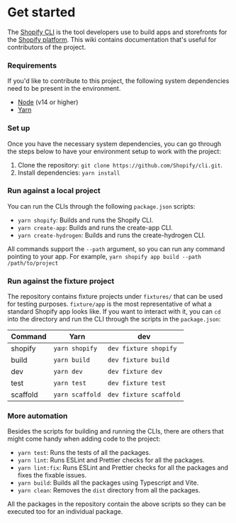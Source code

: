 # Get started

The [Shopify CLI](https://github.com/shopify/cli) is the tool developers use to build apps and storefronts for the [Shopify platform](https://shopify.dev).
This wiki contains documentation that's useful for contributors of the project.

### Requirements

If you'd like to contribute to this project, the following system dependencies need to be present in the environment.

- [Node](https://nodejs.org/en/) (v14 or higher)
- [Yarn](https://yarnpkg.com/)

### Set up

Once you have the necessary system dependencies,
you can go through the steps below to have your environment setup to work with the project:

1. Clone the repository: `git clone https://github.com/Shopify/cli.git`.
2. Install dependencies: `yarn install`

### Run against a local project

You can run the CLIs through the following `package.json` scripts:

- `yarn shopify`: Builds and runs the Shopify CLI.
- `yarn create-app`: Builds and runs the create-app CLI.
- `yarn create-hydrogen`: Builds and runs the create-hydrogen CLI.

All commands support the `--path` argument, so you can run any command pointing to your app. For example, `yarn shopify app build --path /path/to/project`

### Run against the fixture project

The repository contains fixture projects under `fixtures/` that can be used for testing purposes.
`fixture/app` is the most representative of what a standard Shopify app looks like.
If you want to interact with it, you can `cd` into the directory and run the CLI through the scripts in the `package.json`:

| Command | **Yarn** | **dev** |
| ---- | ---- | --- |
| shopify | `yarn shopify` | `dev fixture shopify` |
| build | `yarn build` | `dev fixture build` |
| dev | `yarn dev` | `dev fixture dev` |
| test | `yarn test` | `dev fixture test` |
| scaffold | `yarn scaffold` | `dev fixture scaffold` |

### More automation

Besides the scripts for building and running the CLIs, there are others that might come handy when adding code to the project:

- `yarn test`: Runs the tests of all the packages.
- `yarn lint`: Runs ESLint and Prettier checks for all the packages.
- `yarn lint:fix`: Runs ESLint and Prettier checks for all the packages and fixes the fixable issues.
- `yarn build`: Builds all the packages using Typescript and Vite.
- `yarn clean`: Removes the `dist` directory from all the packages.

All the packages in the repository contain the above scripts so they can be executed too for an individual package.
